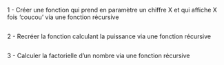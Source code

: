 1 - Créer une fonction qui prend en paramètre un chiffre X et qui affiche X fois ‘coucou’ via une fonction récursive 

```

```

2 - Recréer la fonction calculant la puissance via une fonction récursive

```

```

3 - Calculer la factorielle d’un nombre via une fonction récursive

```

```
